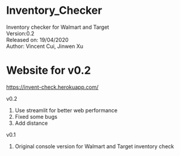 # Inventory_Checker
Inventory checker for Walmart and Target  
Version:0.2  
Released on: 19/04/2020  
Author: Vincent Cui, Jinwen Xu  
# Website for v0.2
https://invent-check.herokuapp.com/

v0.2
1. Use streamlit for better web performance
2. Fixed some bugs
3. Add distance 

v0.1
1. Original console version for Walmart and Target inventory check 

